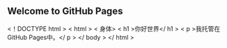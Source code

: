 ## Welcome to GitHub Pages

<！DOCTYPE html >
< html >
< 身体>
< h1 >你好世界</ h1 >
< p >我托管在GitHub Pages中。</ p >
</ body >
</ html >
